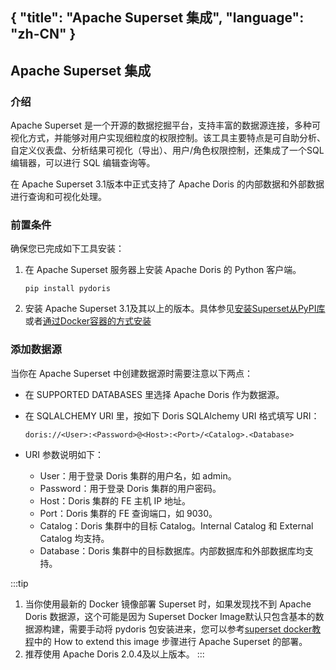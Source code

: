 {
"title": "Apache Superset 集成",
"language": "zh-CN"
}
---

<!--
Licensed to the Apache Software Foundation (ASF) under one
or more contributor license agreements.  See the NOTICE file
distributed with this work for additional information
regarding copyright ownership.  The ASF licenses this file
to you under the Apache License, Version 2.0 (the
"License"); you may not use this file except in compliance
with the License.  You may obtain a copy of the License at

  http://www.apache.org/licenses/LICENSE-2.0

Unless required by applicable law or agreed to in writing,
software distributed under the License is distributed on an
"AS IS" BASIS, WITHOUT WARRANTIES OR CONDITIONS OF ANY
KIND, either express or implied.  See the License for the
specific language governing permissions and limitations
under the License.
-->

## Apache Superset 集成

### 介绍
Apache Superset 是一个开源的数据挖掘平台，支持丰富的数据源连接，多种可视化方式，并能够对用户实现细粒度的权限控制。该工具主要特点是可自助分析、自定义仪表盘、分析结果可视化（导出）、用户/角色权限控制，还集成了一个SQL编辑器，可以进行 SQL 编辑查询等。

在 Apache Superset 3.1版本中正式支持了 Apache Doris 的内部数据和外部数据进行查询和可视化处理。
### 前置条件
确保您已完成如下工具安装：
1. 在 Apache Superset 服务器上安装 Apache Doris 的 Python 客户端。
    ```
   pip install pydoris
   ```
2. 安装 Apache Superset 3.1及其以上的版本。具体参见[安装Superset从PyPI库](https://superset.apache.org/docs/installation/installing-superset-from-pypi)或者[通过Docker容器的方式安装](https://hub.docker.com/r/apache/superset)

### 添加数据源
当你在 Apache Superset 中创建数据源时需要注意以下两点：
- 在 SUPPORTED DATABASES 里选择 Apache Doris 作为数据源。
- 在 SQLALCHEMY URI 里，按如下 Doris SQLAlchemy URI 格式填写 URI：

  ```doris://<User>:<Password>@<Host>:<Port>/<Catalog>.<Database>```
- URI 参数说明如下：
    - User：用于登录 Doris 集群的用户名，如 admin。
    - Password：用于登录 Doris 集群的用户密码。
    - Host：Doris 集群的 FE 主机 IP 地址。
    - Port：Doris 集群的 FE 查询端口，如 9030。
    - Catalog：Doris 集群中的目标 Catalog。Internal Catalog 和 External Catalog 均支持。
    - Database：Doris 集群中的目标数据库。内部数据库和外部数据库均支持。


:::tip
1. 当你使用最新的 Docker 镜像部署 Superset 时，如果发现找不到 Apache Doris 数据源，这个可能是因为 Superset Docker Image默认只包含基本的数据源构建，需要手动将 pydoris 包安装进来，您可以参考[superset docker教程](https://hub.docker.com/r/apache/superset)中的 How to extend this image 步骤进行 Apache Superset 的部署。
2. 推荐使用 Apache Doris 2.0.4及以上版本。
:::
